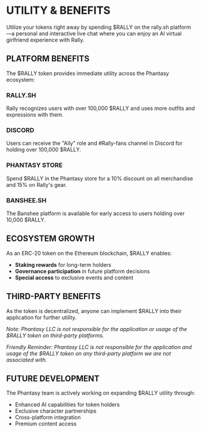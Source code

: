 # UTILITY & BENEFITS

Utilize your tokens right away by spending $RALLY on the rally.sh platform—a personal and interactive live chat where you can enjoy an AI virtual girlfriend experience with Rally.

## PLATFORM BENEFITS

The $RALLY token provides immediate utility across the Phantasy ecosystem:

### RALLY.SH
Rally recognizes users with over 100,000 $RALLY and uses more outfits and expressions with them.

### DISCORD
Users can receive the "Ally" role and #Rally-fans channel in Discord for holding over 100,000 $RALLY.

### PHANTASY STORE
Spend $RALLY in the Phantasy store for a 10% discount on all merchandise and 15% on Rally's gear.

### BANSHEE.SH
The Banshee platform is available for early access to users holding over 10,000 $RALLY.

## ECOSYSTEM GROWTH

As an ERC-20 token on the Ethereum blockchain, $RALLY enables:

- **Staking rewards** for long-term holders
- **Governance participation** in future platform decisions
- **Special access** to exclusive events and content

## THIRD-PARTY BENEFITS

As the token is decentralized, anyone can implement $RALLY into their application for further utility.

*Note: Phantasy LLC is not responsible for the application or usage of the $RALLY token on third-party platforms.*

*Friendly Reminder: Phantasy LLC is not responsible for the application and usage of the $RALLY token on any third-party platform we are not associated with.*

## FUTURE DEVELOPMENT

The Phantasy team is actively working on expanding $RALLY utility through:

- Enhanced AI capabilities for token holders
- Exclusive character partnerships
- Cross-platform integration
- Premium content access